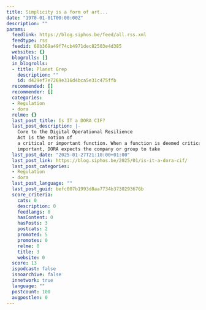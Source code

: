 ```yaml
---
title: Simplicity is a form of art...
date: "1970-01-01T00:00:00Z"
description: ""
params:
  feedlink: https://blog.siphos.be/feed/all.rss.xml
  feedtype: rss
  feedid: 68b369a49f74cb4971dec82503e4d385
  websites: {}
  blogrolls: []
  in_blogrolls:
  - title: Planet Grep
    description: ""
    id: d429ef7e7269e316d4bca5e31c475ffb
  recommended: []
  recommender: []
  categories:
  - Regulation
  - dora
  relme: {}
  last_post_title: Is IT a DORA CIF?
  last_post_description: |-
    Core to the Digital Operational Resilience
    Act is the notion of
    a critical or important function. When a function is deemed critical or
    important, DORA expects the company or group to take
  last_post_date: "2025-01-27T21:10:00+01:00"
  last_post_link: https://blog.siphos.be/2025/01/is-it-a-dora-cif/
  last_post_categories:
  - Regulation
  - dora
  last_post_language: ""
  last_post_guid: befc007b1993d8aa7734b3730293676b
  score_criteria:
    cats: 0
    description: 0
    feedlangs: 0
    hasContent: 0
    hasPosts: 3
    postcats: 2
    promoted: 5
    promotes: 0
    relme: 0
    title: 3
    website: 0
  score: 13
  ispodcast: false
  isnoarchive: false
  innetwork: true
  language: ""
  postcount: 100
  avgpostlen: 0
---
```

